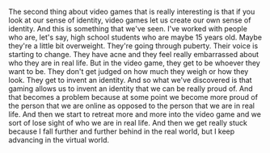  The second thing about video games that is really interesting is that if you look at our sense of identity, video games let us create our own sense of identity. And this is something that we've seen. I've worked with people who are, let's say, high school students who are maybe 15 years old. Maybe they're a little bit overweight. They're going through puberty. Their voice is starting to change. They have acne and they feel really embarrassed about who they are in real life. But in the video game, they get to be whoever they want to be. They don't get judged on how much they weigh or how they look. They get to invent an identity. And so what we've discovered is that gaming allows us to invent an identity that we can be really proud of. And that becomes a problem because at some point we become more proud of the person that we are online as opposed to the person that we are in real life. And then we start to retreat more and more into the video game and we sort of lose sight of who we are in real life. And then we get really stuck because I fall further and further behind in the real world, but I keep advancing in the virtual world.